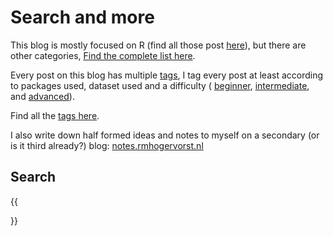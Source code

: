 
# Search and more

This blog is mostly focused on R (find all those post  [here](/categories/r)), 
but there are other categories, [Find the complete list here](/categories).

Every post on this blog has multiple [tags](/tags/#), I tag every post at least according to
 packages used, dataset used and 
a difficulty ( [beginner](/tags/beginner/), [intermediate](/tags/intermediate/), 
and [advanced](/tags/advanced/)). 


Find all the [tags here](/tags/). 

I also write down half formed ideas and notes to myself on a secondary (or is it
third already?) blog: [notes.rmhogervorst.nl](https://notes.rmhogervorst.nl/)

## Search
 {{<search>}}